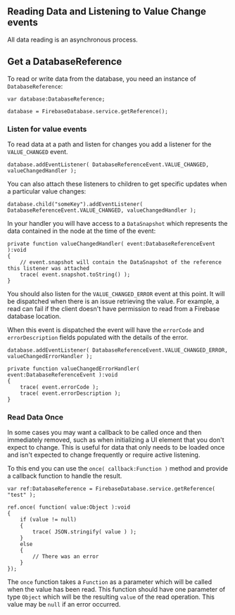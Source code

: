 
## Reading Data and Listening to Value Change events

All data reading is an asynchronous process. 


## Get a DatabaseReference

To read or write data from the database, you need an instance of `DatabaseReference`:

```as3
var database:DatabaseReference;

database = FirebaseDatabase.service.getReference();
```


### Listen for value events

To read data at a path and listen for changes you add a listener for the `VALUE_CHANGED` 
event.

```as3
database.addEventListener( DatabaseReferenceEvent.VALUE_CHANGED, valueChangedHandler );
```

You can also attach these listeners to children to get specific updates when a particular
value changes:

```as3
database.child("someKey").addEventListener( DatabaseReferenceEvent.VALUE_CHANGED, valueChangedHandler );
```


In your handler you will have access to a `DataSnapshot` which represents the data 
contained in the node at the time of the event:

```as3
private function valueChangedHandler( event:DatabaseReferenceEvent ):void 
{
	// event.snapshot will contain the DataSnapshot of the reference this listener was attached
	trace( event.snapshot.toString() );
}
```

You should also listen for the `VALUE_CHANGED_ERROR` event at this point. It will 
be dispatched when there is an issue retrieving the value. For example, a read can 
fail if the client doesn't have permission to read from a Firebase database location.

When this event is dispatched the event will have the `errorCode` and `errorDescription`
fields populated with the details of the error.

```as3
database.addEventListener( DatabaseReferenceEvent.VALUE_CHANGED_ERROR, valueChangedErrorHandler );
```

```as3
private function valueChangedErrorHandler( event:DatabaseReferenceEvent ):void 
{
	trace( event.errorCode );
	trace( event.errorDescription );
}
```


### Read Data Once

In some cases you may want a callback to be called once and then immediately removed, 
such as when initializing a UI element that you don't expect to change. This is useful 
for data that only needs to be loaded once and isn't expected to change frequently or 
require active listening.

To this end you can use the `once( callback:Function )` method and provide a callback 
function to handle the result.

```as3
var ref:DatabaseReference = FirebaseDatabase.service.getReference( "test" );

ref.once( function( value:Object ):void 
{
	if (value != null)
	{
		trace( JSON.stringify( value ) );
	}
	else 
	{
		// There was an error
	}
});
```

The `once` function takes a `Function` as a parameter which will be called when the value 
has been read. This function should have one parameter of type `Object` which will be the 
resulting `value` of the read operation. This value may be `null` if an error occurred. 


